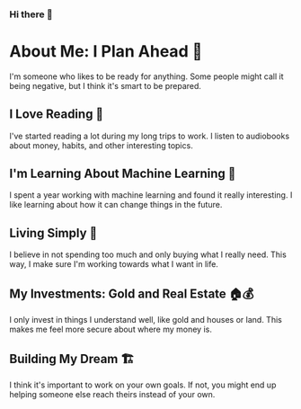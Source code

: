 ### Hi there 👋

# About Me: I Plan Ahead 📘

I'm someone who likes to be ready for anything. Some people might call it being negative, but I think it's smart to be prepared.

## I Love Reading 📖

I've started reading a lot during my long trips to work. I listen to audiobooks about money, habits, and other interesting topics.

## I'm Learning About Machine Learning 🤖

I spent a year working with machine learning and found it really interesting. I like learning about how it can change things in the future.

## Living Simply 🌿

I believe in not spending too much and only buying what I really need. This way, I make sure I'm working towards what I want in life.

## My Investments: Gold and Real Estate 🏠💰

I only invest in things I understand well, like gold and houses or land. This makes me feel more secure about where my money is.

## Building My Dream 🏗️

I think it's important to work on your own goals. If not, you might end up helping someone else reach theirs instead of your own.


<!--
**Vigneshwaransivasamy/vigneshwaransivasamy** is a ✨ _special_ ✨ repository because its `README.md` (this file) appears on your GitHub profile.

Here are some ideas to get you started:

- 🔭 I’m currently working on ...
- 🌱 I’m currently learning ...
- 👯 I’m looking to collaborate on ...
- 🤔 I’m looking for help with ...
- 💬 Ask me about ...
- 📫 How to reach me: ...
- 😄 Pronouns: ...
- ⚡ Fun fact: ...
-->
